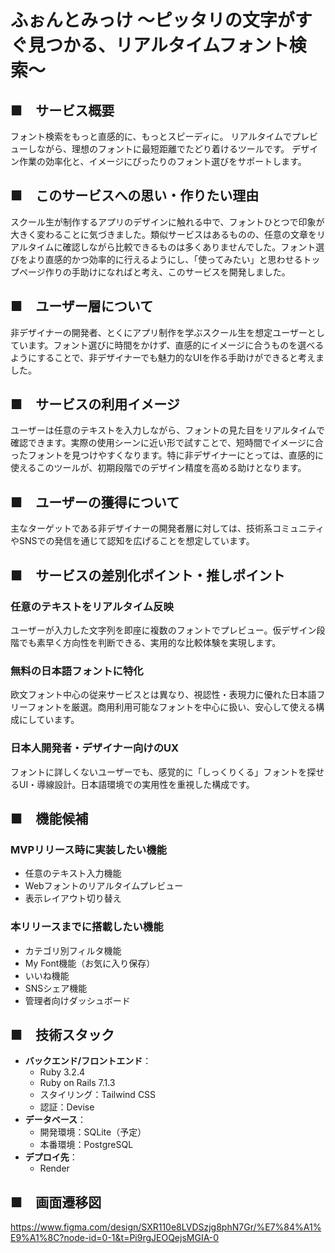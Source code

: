 # ふぉんとみっけ 〜ピッタリの文字がすぐ見つかる、リアルタイムフォント検索〜

## ■　サービス概要

フォント検索をもっと直感的に、もっとスピーディに。
リアルタイムでプレビューしながら、理想のフォントに最短距離でたどり着けるツールです。
デザイン作業の効率化と、イメージにぴったりのフォント選びをサポートします。

## ■　このサービスへの思い・作りたい理由

スクール生が制作するアプリのデザインに触れる中で、フォントひとつで印象が大きく変わることに気づきました。類似サービスはあるものの、任意の文章をリアルタイムに確認しながら比較できるものは多くありませんでした。フォント選びをより直感的かつ効率的に行えるようにし、「使ってみたい」と思わせるトップページ作りの手助けになればと考え、このサービスを開発しました。

## ■　ユーザー層について

非デザイナーの開発者、とくにアプリ制作を学ぶスクール生を想定ユーザーとしています。フォント選びに時間をかけず、直感的にイメージに合うものを選べるようにすることで、非デザイナーでも魅力的なUIを作る手助けができると考えました。

## ■　サービスの利用イメージ

ユーザーは任意のテキストを入力しながら、フォントの見た目をリアルタイムで確認できます。実際の使用シーンに近い形で試すことで、短時間でイメージに合ったフォントを見つけやすくなります。特に非デザイナーにとっては、直感的に使えるこのツールが、初期段階でのデザイン精度を高める助けとなります。

## ■　ユーザーの獲得について

主なターゲットである非デザイナーの開発者層に対しては、技術系コミュニティやSNSでの発信を通じて認知を広げることを想定しています。

## ■　サービスの差別化ポイント・推しポイント

### 任意のテキストをリアルタイム反映
ユーザーが入力した文字列を即座に複数のフォントでプレビュー。仮デザイン段階でも素早く方向性を判断できる、実用的な比較体験を実現します。

### 無料の日本語フォントに特化
欧文フォント中心の従来サービスとは異なり、視認性・表現力に優れた日本語フリーフォントを厳選。商用利用可能なフォントを中心に扱い、安心して使える構成にしています。

### 日本人開発者・デザイナー向けのUX
フォントに詳しくないユーザーでも、感覚的に「しっくりくる」フォントを探せるUI・導線設計。日本語環境での実用性を重視した構成です。

## ■　機能候補

### MVPリリース時に実装したい機能

- 任意のテキスト入力機能
- Webフォントのリアルタイムプレビュー
- 表示レイアウト切り替え

### 本リリースまでに搭載したい機能

- カテゴリ別フィルタ機能
- My Font機能（お気に入り保存）
- いいね機能
- SNSシェア機能
- 管理者向けダッシュボード

## ■　技術スタック

- **バックエンド/フロントエンド**：
    - Ruby 3.2.4
    - Ruby on Rails 7.1.3
    - スタイリング：Tailwind CSS
    - 認証：Devise
- **データベース**：
    - 開発環境：SQLite（予定）
    - 本番環境：PostgreSQL
- **デプロイ先**：
    - Render


## ■　画面遷移図

<https://www.figma.com/design/SXR110e8LVDSzjg8phN7Gr/%E7%84%A1%E9%A1%8C?node-id=0-1&t=Pi9rgJEOQejsMGIA-0>
